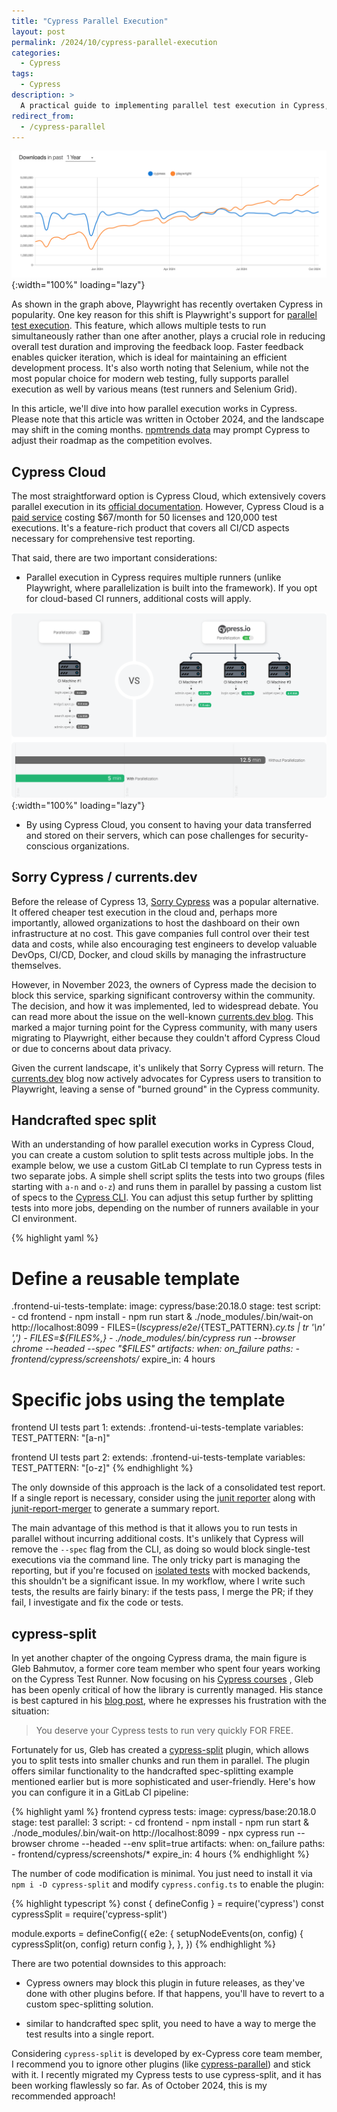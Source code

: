 ```yaml
---
title: "Cypress Parallel Execution"
layout: post
permalink: /2024/10/cypress-parallel-execution
categories:
  - Cypress
tags:
  - Cypress
description: >
  A practical guide to implementing parallel test execution in Cypress, comparing different approaches including Cypress Cloud, handcrafted spec splitting, and the cypress-split plugin.
redirect_from:
  - /cypress-parallel
---
```


![](/images/blog/cyvspw.png){:width="100%" loading="lazy"}

As shown in the graph above, Playwright has recently overtaken Cypress in popularity. One key reason for this shift is Playwright's support for [parallel test execution](https://playwright.dev/docs/test-parallel). This feature, which allows multiple tests to run simultaneously rather than one after another, plays a crucial role in reducing overall test duration and improving the feedback loop. Faster feedback enables quicker iteration, which is ideal for maintaining an efficient development process. It's also worth noting that Selenium, while not the most popular choice for modern web testing, fully supports parallel execution as well by various means (test runners and Selenium Grid).

In this article, we'll dive into how parallel execution works in Cypress. Please note that this article was written in October 2024, and the landscape may shift in the coming months. [npmtrends data](https://npmtrends.com/cypress-vs-playwright) may prompt Cypress to adjust their roadmap as the competition evolves.

## Cypress Cloud

The most straightforward option is Cypress Cloud, which extensively covers parallel execution in its [official documentation](https://docs.cypress.io/guides/cloud/smart-orchestration/parallelization). However, Cypress Cloud is a [paid service](https://www.cypress.io/pricing) costing $67/month for 50 licenses and 120,000 test executions. It's a feature-rich product that covers all CI/CD aspects necessary for comprehensive test reporting.

That said, there are two important considerations:

- Parallel execution in Cypress requires multiple runners (unlike Playwright, where parallelization is built into the framework). If you opt for cloud-based CI runners, additional costs will apply.

![](/images/blog/parallelization-diagram.png){:width="100%" loading="lazy"}

- By using Cypress Cloud, you consent to having your data transferred and stored on their servers, which can pose challenges for security-conscious organizations.

## Sorry Cypress / currents.dev

Before the release of Cypress 13, [Sorry Cypress](https://sorry-cypress.dev/) was a popular alternative. It offered cheaper test execution in the cloud and, perhaps more importantly, allowed organizations to host the dashboard on their own infrastructure at no cost. This gave companies full control over their test data and costs, while also encouraging test engineers to develop valuable DevOps, CI/CD, Docker, and cloud skills by managing the infrastructure themselves.

However, in November 2023, the owners of Cypress made the decision to block this service, sparking significant controversy within the community. The decision, and how it was implemented, led to widespread debate. You can read more about the issue on the well-known [currents.dev blog](https://currents.dev/posts/v13-blocking). This marked a major turning point for the Cypress community, with many users migrating to Playwright, either because they couldn't afford Cypress Cloud or due to concerns about data privacy.

Given the current landscape, it's unlikely that Sorry Cypress will return. The [currents.dev](https://currents.dev/blog) blog now actively advocates for Cypress users to transition to Playwright, leaving a sense of "burned ground" in the Cypress community.

## Handcrafted spec split

With an understanding of how parallel execution works in Cypress Cloud, you can create a custom solution to split tests across multiple jobs. In the example below, we use a custom GitLab CI template to run Cypress tests in two separate jobs. A simple shell script splits the tests into two groups (files starting with `a-n` and `o-z`) and runs them in parallel by passing a custom list of specs to the [Cypress CLI](https://docs.cypress.io/guides/guides/command-line). You can adjust this setup further by splitting tests into more jobs, depending on the number of runners available in your CI environment.

{% highlight yaml %}
# Define a reusable template
.frontend-ui-tests-template:
  image: cypress/base:20.18.0
  stage: test
  script:
    - cd frontend
    - npm install
    - npm run start & ./node_modules/.bin/wait-on http://localhost:8099
    - FILES=$(ls cypress/e2e/${TEST_PATTERN}*.cy.ts | tr '\n' ',')
    - FILES=${FILES%,}
    - ./node_modules/.bin/cypress run --browser chrome --headed --spec "$FILES"
  artifacts:
    when: on_failure
    paths:
      - frontend/cypress/screenshots/*
    expire_in: 4 hours

# Specific jobs using the template
frontend UI tests part 1:
  extends: .frontend-ui-tests-template
  variables:
    TEST_PATTERN: "[a-n]"

frontend UI tests part 2:
  extends: .frontend-ui-tests-template
  variables:
    TEST_PATTERN: "[o-z]"
{% endhighlight %}

The only downside of this approach is the lack of a consolidated test report. If a single report is necessary, consider using the [junit reporter](https://www.browserstack.com/docs/test-management/upload-reports-cli/frameworks/cypress) along with [junit-report-merger](https://www.npmjs.com/package/junit-report-merger) to generate a summary report.

The main advantage of this method is that it allows you to run tests in parallel without incurring additional costs. It's unlikely that Cypress will remove the `--spec` flag from the CLI, as doing so would block single-test executions via the command line. The only tricky part is managing the reporting, but if you're focused on [isolated tests](https://www.awesome-testing.com/2020/02/isolated-cypress-ui-tests) with mocked backends, this shouldn't be a significant issue. In my workflow, where I write such tests, the results are fairly binary: if the tests pass, I merge the PR; if they fail, I investigate and fix the code or tests.

## cypress-split

In yet another chapter of the ongoing Cypress drama, the main figure is Gleb Bahmutov, a former core team member who spent four years working on the Cypress Test Runner. Now focusing on his [Cypress courses](https://cypress.tips/courses) , Gleb has been openly critical of how the library is currently managed. His stance is best captured in his [blog post](https://glebbahmutov.com/blog/cypress-parallel-free/), where he expresses his frustration with the situation:

> You deserve your Cypress tests to run very quickly FOR FREE.

Fortunately for us, Gleb has created a [cypress-split](https://www.npmjs.com/package/cypress-split) plugin, which allows you to split tests into smaller chunks and run them in parallel. The plugin offers similar functionality to the handcrafted spec-splitting example mentioned earlier but is more sophisticated and user-friendly. Here's how you can configure it in a GitLab CI pipeline:

{% highlight yaml %}
frontend cypress tests:
  image: cypress/base:20.18.0
  stage: test
  parallel: 3
  script:
    - cd frontend
    - npm install
    - npm run start & ./node_modules/.bin/wait-on http://localhost:8099
    - npx cypress run --browser chrome --headed --env split=true
  artifacts:
    when: on_failure
    paths:
      - frontend/cypress/screenshots/*
    expire_in: 4 hours
{% endhighlight %}

The number of code modification is minimal. You just need to install it via `npm i -D cypress-split` and modify `cypress.config.ts` to enable the plugin:

{% highlight typescript %}
const { defineConfig } = require('cypress')
const cypressSplit = require('cypress-split')

module.exports = defineConfig({
  e2e: {
    setupNodeEvents(on, config) {
      cypressSplit(on, config)
      return config
    },
  },
})
{% endhighlight %}

There are two potential downsides to this approach:

- Cypress owners may block this plugin in future releases, as they've done with other plugins before. If that happens, you'll have to revert to a custom spec-splitting solution. 

- similar to handcrafted spec split, you need to have a way to merge the test results into a single report.

Considering `cypress-split` is developed by ex-Cypress core team member, I recommend you to ignore other plugins (like [cypress-parallel](https://www.npmjs.com/package/cypress-parallel)) and stick with it. I recently migrated my Cypress tests to use cypress-split, and it has been working flawlessly so far. As of October 2024, this is my recommended approach!




